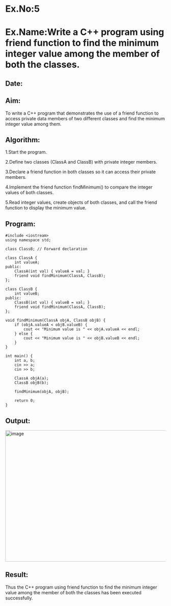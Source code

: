 # Ex.No:5
# Ex.Name:Write a C++ program using friend function to find the minimum integer value  among the member of both the classes.
## Date:
## Aim:
To write a C++ program that demonstrates the use of a friend function to access private data members of two different classes and find the minimum integer value among them.
## Algorithm:
1.Start the program.

2.Define two classes (ClassA and ClassB) with private integer members.

3.Declare a friend function in both classes so it can access their private members.

4.Implement the friend function findMinimum() to compare the integer values of both classes.

5.Read integer values, create objects of both classes, and call the friend function to display the minimum value.




## Program:
```
#include <iostream>
using namespace std;

class ClassB; // Forward declaration

class ClassA {
    int valueA;
public:
    ClassA(int val) { valueA = val; }
    friend void findMinimum(ClassA, ClassB);
};

class ClassB {
    int valueB;
public:
    ClassB(int val) { valueB = val; }
    friend void findMinimum(ClassA, ClassB);
};

void findMinimum(ClassA objA, ClassB objB) {
    if (objA.valueA < objB.valueB) {
        cout << "Minimum value is " << objA.valueA << endl;
    } else {
        cout << "Minimum value is " << objB.valueB << endl;
    }
}

int main() {
    int a, b;
    cin >> a;
    cin >> b;
    
    ClassA objA(a);
    ClassB objB(b);
    
    findMinimum(objA, objB);
    
    return 0;
}

```


## Output:
<img width="1176" height="412" alt="image" src="https://github.com/user-attachments/assets/b2e777f0-52b8-4730-856f-0706c2b39f96" />



## Result:
Thus the C++ program using friend function to find the minimum integer value  among the member of both the classes has been executed successfully.
